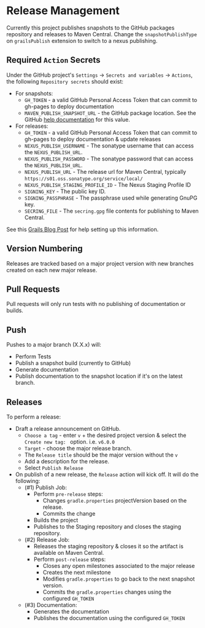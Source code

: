 Release Management
===

Currently this project publishes snapshots to the GitHub packages repository and releases to Maven Central.  Change the `snapshotPublishType` on `grailsPublish` extension to switch to a nexus publishing.

Required `Action` Secrets
---
Under the GitHub project's `Settings` -> `Secrets and variables` -> `Actions`, the following `Repository secrets` should exist:
* For snapshots:
  * `GH_TOKEN` - a valid GitHub Personal Access Token that can commit to gh-pages to deploy documentation
  * `MAVEN_PUBLISH_SNAPSHOT_URL` - the GitHub package location.  See the GitHub [help documentation](https://docs.github.com/en/actions/use-cases-and-examples/publishing-packages/publishing-java-packages-with-gradle#publishing-packages-to-github-packages) for this value.
* For releases:
  * `GH_TOKEN` - a valid GitHub Personal Access Token that can commit to gh-pages to deploy documentation & update releases
  * `NEXUS_PUBLISH_USERNAME` - The sonatype username that can access the `NEXUS_PUBLISH_URL`.
  * `NEXUS_PUBLISH_PASSWORD` - The sonatype password that can access the `NEXUS_PUBLISH_URL`.
  * `NEXUS_PUBLISH_URL` - The release url for Maven Central, typically `https://s01.oss.sonatype.org/service/local/`
  * `NEXUS_PUBLISH_STAGING_PROFILE_ID` - The Nexus Staging Profile ID
  * `SIGNING_KEY` - The public key ID.
  * `SIGNING_PASSPHRASE` - The passphrase used while generating GnuPG key.
  * `SECRING_FILE` - The `secring.gpg` file contents for publishing to Maven Central.

See this [Grails Blog Post](https://grails.org/blog/2021-04-07-publish-grails-plugin-to-maven-central.html) for help setting up this information.

Version Numbering
---
Releases are tracked based on a major project version with new branches created on each new major release.

Pull Requests
---
Pull requests will only run tests with no publishing of documentation or builds.

Push
---
Pushes to a major branch (X.X.x) will:
* Perform Tests
* Publish a snapshot build (currently to GitHub)
* Generate documentation
* Publish documentation to the snapshot location if it's on the latest branch.

Releases
---
To perform a release:
* Draft a release announcement on GitHub.  
  * `Choose a tag` - enter `v` + the desired project version & select the `Create new tag: ` option.  i.e. `v6.0.0` 
  * `Target` - choose the major release branch.
  * The `Release title` should be the major version without the `v`
  * Add a description for the release.
  * Select `Publish Release`
* On publish of a new release, the `Release` action will kick off.  It will do the following:
  * (#1) Publish Job:
    * Perform `pre-release` steps:
      * Changes `gradle.properties` projectVersion based on the release.
      * Commits the change
    * Builds the project
    * Publishes to the Staging repository and closes the staging repository.
  * (#2) Release Job:
    * Releases the staging repository & closes it so the artifact is available on Maven Central.
    * Perform `post-release` steps:
      * Closes any open milestones associated to the major release
      * Creates the next milestone
      * Modifies `gradle.properties` to go back to the next snapshot version.
      * Commits the `gradle.properties` changes using the configured `GH_TOKEN`
  * (#3) Documentation:
    * Generates the documentation
    * Publishes the documentation using the configured `GH_TOKEN`
